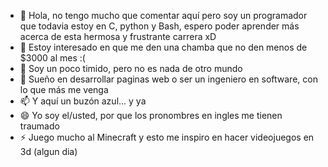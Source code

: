 - 👋 Hola, no tengo mucho que comentar aquí pero soy un programador que todavia estoy en C, python y Bash, espero poder aprender más acerca de esta hermosa y frustrante carrera xD 
- 👀 Estoy interesado en que me den una chamba que no den menos de $3000 al mes :(
- 🌱 Soy un poco timido, pero no es nada de otro mundo
- 💞️ Sueño en desarrollar paginas web o ser un ingeniero en software, con lo que más me venga
- 📫 Y aquí un buzón azul... y ya
- 😄 Yo soy el/usted, por que los pronombres en ingles me tienen traumado
- ⚡ Juego mucho al Minecraft y esto me inspiro en hacer videojuegos en 3d (algun dia)

<!---
GAELMC-1/GAELMC-1 is a ✨ special ✨ repository because its `README.md` (this file) appears on your GitHub profile.
You can click the Preview link to take a look at your changes.
--->
